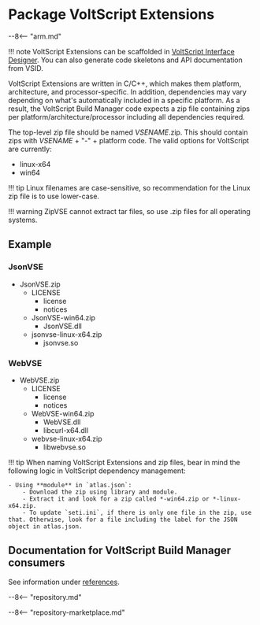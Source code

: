 # Package VoltScript Extensions

--8<-- "arm.md"

!!! note
    VoltScript Extensions can be scaffolded in [VoltScript Interface Designer](https://github.com/HCL-TECH-SOFTWARE/voltscript-interface-designer). You can also generate code skeletons and API documentation from VSID.

VoltScript Extensions are written in C/C++, which makes them platform, architecture, and processor-specific. In addition, dependencies may vary depending on what's automatically included in a specific platform. As a result, the VoltScript Build Manager code expects a zip file containing zips per platform/architecture/processor including all dependencies required.

The top-level zip file should be named *VSENAME*.zip. This should contain zips with *VSENAME* + "-" + platform code. The valid options for VoltScript are currently:

- linux-x64
- win64

!!! tip
    Linux filenames are case-sensitive, so recommendation for the Linux zip file is to use lower-case.

!!! warning
    ZipVSE cannot extract tar files, so use .zip files for all operating systems.

## Example

### JsonVSE

- JsonVSE.zip
    - LICENSE
        - license
        - notices
    - JsonVSE-win64.zip
        - JsonVSE.dll
    - jsonvse-linux-x64.zip
        - jsonvse.so

### WebVSE

- WebVSE.zip
    - LICENSE
        - license
        - notices
    - WebVSE-win64.zip
        - WebVSE.dll
        - libcurl-x64.dll
    - webvse-linux-x64.zip
        - libwebvse.so

!!! tip
    When naming VoltScript Extensions and zip files, bear in mind the following logic in VoltScript dependency management:

    - Using **module** in `atlas.json`:
        - Download the zip using library and module.
        - Extract it and look for a zip called *-win64.zip or *-linux-x64.zip.
        - To update `seti.ini`, if there is only one file in the zip, use that. Otherwise, look for a file including the label for the JSON object in atlas.json.

## Documentation for VoltScript Build Manager consumers

See information under [references](../../references/vses.md).

--8<-- "repository.md"

--8<-- "repository-marketplace.md"